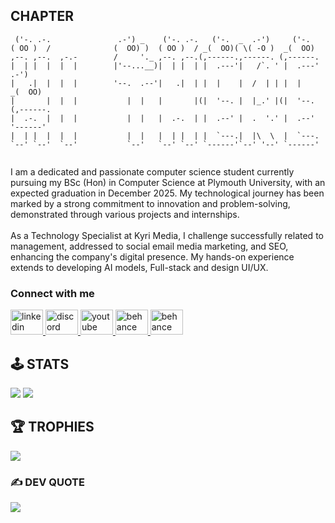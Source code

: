 ## CHAPTER

```
 ('-. .-.               .-') _    ('-. .-.   ('-.  _  .-')     ('-.                  
( OO )  /              (  OO) )  ( OO )  / _(  OO)( \( -O )  _(  OO)                
,--. ,--.  ,-.-        /     '._ ,--. ,--.(,------.,------. (,------.               
|  | |  |  |  |        |'--...__)|  | |  | |  .---'|   /`. ' |  .---'           .-')     
|   .|  |  |  |        '--.  .--'|   .|  | |  |    |  /  | | |  |             _(  OO)  
|       |  |  |           |  |   |       |(|  '--. |  |_.' |(|  '--.         (,------. 
|  .-.  |  |  |           |  |   |  .-.  | |  .--' |  .  '.' |  .--'          '------'
|  | |  |  |  |           |  |   |  | |  | |  `---.|  |\  \  |  `---.                 
`--' `--'  `--'           `--'   `--' `--' `------'`--' '--' `------'               
                                                    
```

<p>I am a dedicated and passionate computer science student currently pursuing my BSc (Hon) in Computer Science at Plymouth University, with an expected graduation in December 2025. My technological journey has been marked by a strong commitment to innovation and problem-solving, demonstrated through various projects and internships.</br></br> As a Technology Specialist at Kyri Media, I challenge successfully related to management, addressed to social email media marketing, and SEO, enhancing the company's digital presence. My hands-on experience extends to developing AI models, Full-stack and design UI/UX. </p>

### Connect with me
<div align="left">
  <a href="https://www.linkedin.com/in/isharaimagines" target="blank">
   <img src="https://raw.githubusercontent.com/maurodesouza/profile-readme-generator/master/src/assets/icons/social/linkedin/default.svg" width="52" height="40" alt="linkedin logo"  />
  </a>
 <a href="https://discord.gg/CfeckfzSGA" target="blank">
  <img src="https://raw.githubusercontent.com/maurodesouza/profile-readme-generator/master/src/assets/icons/social/discord/default.svg" width="52" height="40" alt="discord logo"  />
 </a>
 <a href="https://youtube.com/@isharadevelop" target="blank">
  <img src="https://raw.githubusercontent.com/maurodesouza/profile-readme-generator/master/src/assets/icons/social/youtube/default.svg" width="52" height="40" alt="youtube logo"  />
 </a>
 <a href="https://discord.gg/uyigioh" target="blank">
  <img src="https://raw.githubusercontent.com/maurodesouza/profile-readme-generator/master/src/assets/icons/social/behance/default.svg" width="52" height="40" alt="behance logo"  />
 </a>
  <a href="https://wa.me/message/B6VWOLULZIJEP1" target="blank">
  <img src="https://www.svgrepo.com/show/303150/whatsapp-symbol-logo.svg" width="52" height="40" alt="behance logo"  />
 </a>
 </div>

## 🕹️ STATS

![](https://nirzak-streak-stats.vercel.app/?user=isharaimagines&theme=merko&hide_border=true)
![](https://github-readme-stats.vercel.app/api/top-langs/?username=isharaimagines&theme=holi&hide_border=true&include_all_commits=true&count_private=true&layout=compact)

## 🏆 TROPHIES

![](https://github-profile-trophy.vercel.app/?username=isharaimagines&theme=tokyonight&no-frame=true&no-bg=false&margin-w=4)

### ✍️ DEV QUOTE

![](https://quotes-github-readme.vercel.app/api?type=horizontal&theme=dark)
